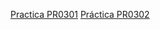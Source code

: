[Practica PR0301](./PR0301_Facturas_con_Odoo/documentacion_pr0301.md)
[Práctica PR0302](./PR0302_Inventario/pr0302.md)